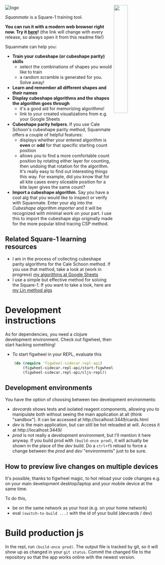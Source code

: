 <img align="right"
     width="30%"
     src="https://rawgit.com/sp3ctum/squanmate/master/resources/public/readme/cubeshape-trainer.png">

![logo][logolink]

*Squanmate* is a Square-1 training tool.

**You can run it with a modern web browser right now.
Try it [here][applink]!** (the link will change with every release,
so always open it from this readme file!)


Squanmate can help you:

* **Train your cubeshape (or cubeshape parity) skills**
  * select the combinations of shapes you would like to train
  * a random scramble is generated for you. Solve away!
* **Learn and remember all different shapes and their names**
* **Display cubeshape algorithms and the shapes the algorithm goes through**
  * it's a good aid for memorizing algorithms!
  * link to your created visualizations from e.g. your Google Sheets
* **Cubeshape parity helpers**. If you use Cale Schoon's cubeshape parity
    method, Squanmate offers a couple of helpful features:
  - displays whether your entered algorithm is **even** or **odd** for that
    specific starting count position
  - allows you to find a more comfortable count position by rotating either
    layer for counting, then undoing that rotation for the algorithm. It's
    really easy to find out interesting things this way. For example, did you
    know that for all kite cases every sliceable position for a kite layer
    gives the same count?
* **Import a cubeshape algorithm**. Say you have a cool alg that you would like
  to inspect or verify with Squanmate. Enter your alg into the *Cubeshape
  algorithm importer* and it will be recognized with minimal work on your part.
  I use this to import the cubeshape algs originally made for the more popular
  blind tracing CSP method.

## Related Square-1 learning resources
- I am in the process of collecting cubeshape parity algorithms for the Cale
  Schoon method. If you use that method, take a look at (work in
  progress) [my algorithms at Google Sheets][my-algs]
- I use a simple but effective method for solving the Square-1. If you want to
  take a look, here are [my Lin method algs][my-lin-algs]

# Development instructions
As for dependencies, you need a clojure development environment. Check out
figwheel, then start hacking something!

- To start figwheel in your REPL, evaluate this

```clojure
    (do (require 'figwheel-sidecar.repl-api)
        (figwheel-sidecar.repl-api/start-figwheel!)
        (figwheel-sidecar.repl-api/cljs-repl))
```

## Development environments
You have the option of choosing between two development environments:
- *devcards* shows tests and isolated reagent components, allowing you to
  manipulate both without seeing the main application at all (think "sandbox").
  It can be accessed at http://localhost:3449/cards.html
- *dev* is the main application, but can still be hot reloaded at will. Access
  it at http://localhost:3449/
- *prod* is not really a development environment, but I'll mention it here
  anyway. If you build prod with `(build-once prod)`, it will actually be shown
  in the place of the *dev* build. Do a `ctrl+f5` reload to force a change
  between the *prod* and *dev* "environments" just to be sure.

## How to preview live changes on multiple devices
It's possible, thanks to figwheel magic, to hot reload your code changes e.g. on
your main development desktop/laptop and your mobile device at the same time.

To do this,
- be on the same network as your host (e.g. on your home network)
- eval `(switch-to-build ...)` with the id of your build (devcards / dev)

# Build production js
In the repl, run `(build-once prod)`. The output file is tracked by git, so it
will show up as changed in your `git status`. Commit the changed file to the
repository so that the app works online with the newest version.

[logolink]: https://rawgit.com/sp3ctum/squanmate/master/resources/public/readme/logo.png
[applink]: https://cdn.rawgit.com/sp3ctum/squanmate/4.2/resources/public/index.html#/
[my-algs]: https://docs.google.com/spreadsheets/d/1r0LN41RGKI4oAvD9rCmmc-A5UBpNPvsEOb7eWaEtIFo/edit?usp=sharing
[my-lin-algs]: https://docs.google.com/spreadsheets/d/1VxhlAqf0z91Cqqo-EEmUuZhJP4NjlA741fjOOZLrcns/edit?usp=sharing
